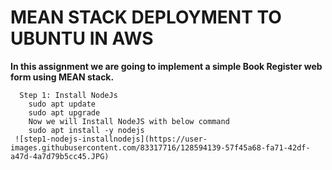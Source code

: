 # MEAN STACK DEPLOYMENT TO UBUNTU IN AWS
   **In this assignment we are going to implement a simple Book Register web form using MEAN stack.**
   
      Step 1: Install NodeJs
        sudo apt update
        sudo apt upgrade
        Now we will Install NodeJS with below command
        sudo apt install -y nodejs
     ![step1-nodejs-installnodejs](https://user-images.githubusercontent.com/83317716/128594139-57f45a68-fa71-42df-a47d-4a7d79b5cc45.JPG)

     
     


     
